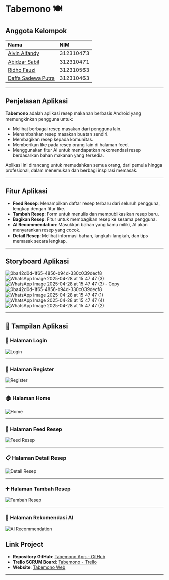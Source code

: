 # Tabemono 🍽️

## Anggota Kelompok
| Nama | NIM |
|:-----------------------------|:------------|
| [Alvin Alfandy](https://github.com/alvinalfandy) | 312310473 |
| [Abidzar Sabil](https://github.com/eufroshine) | 312310471 |
| [Ridho Fauzi](https://github.com/RidhoFauzi-A5) | 312310563 |
| [Daffa Sadewa Putra](https://github.com/Daffasp) | 312310463 |
---


## Penjelasan Aplikasi
**Tabemono** adalah aplikasi resep makanan berbasis Android yang memungkinkan pengguna untuk:
- Melihat berbagai resep masakan dari pengguna lain.
- Menambahkan resep masakan buatan sendiri.
- Membagikan resep kepada komunitas.
- Memberikan like pada resep orang lain di halaman feed.
- Menggunakan fitur AI untuk mendapatkan rekomendasi resep berdasarkan bahan makanan yang tersedia.

Aplikasi ini dirancang untuk memudahkan semua orang, dari pemula hingga profesional, dalam menemukan dan berbagi inspirasi memasak.

---

## Fitur Aplikasi
- **Feed Resep**: Menampilkan daftar resep terbaru dari seluruh pengguna, lengkap dengan fitur like.
- **Tambah Resep**: Form untuk menulis dan mempublikasikan resep baru.
- **Bagikan Resep**: Fitur untuk membagikan resep ke sesama pengguna.
- **AI Recommendation**: Masukkan bahan yang kamu miliki, AI akan menyarankan resep yang cocok.
- **Detail Resep**: Melihat informasi bahan, langkah-langkah, dan tips memasak secara lengkap.

---

## Storyboard Aplikasi
![0ba42d0d-1f65-4856-b94d-330c039decf8](https://github.com/user-attachments/assets/ca41bf12-fd4f-45eb-968b-4bb04aea5116)
![WhatsApp Image 2025-04-28 at 15 47 47 (3)](https://github.com/user-attachments/assets/39ffbb6b-be29-4292-8eff-855c7a062644)
![WhatsApp Image 2025-04-28 at 15 47 47 (3) - Copy](https://github.com/user-attachments/assets/b4b661af-afb8-486d-930b-ee188f4dbbdd)
![0ba42d0d-1f65-4856-b94d-330c039decf8](https://github.com/user-attachments/assets/a2386695-9f6d-4c90-b4b1-b3eca0649099)
![WhatsApp Image 2025-04-28 at 15 47 47 (1)](https://github.com/user-attachments/assets/836724d2-f4a2-4afb-b687-e1573302d812)
![WhatsApp Image 2025-04-28 at 15 47 47 (4)](https://github.com/user-attachments/assets/704aabc9-c15b-4f62-9f72-b26de849ce5a)
![WhatsApp Image 2025-04-28 at 15 47 47 (2)](https://github.com/user-attachments/assets/7ccc1063-751d-4be9-8358-8449df122016)

---

## 📱 Tampilan Aplikasi

### 🔐 Halaman Login  
![Login](https://github.com/user-attachments/assets/0510e440-4a9c-4295-8b7e-9f34d2980ebe)

---

### 📝 Halaman Register  
![Register](https://github.com/user-attachments/assets/88336fa8-ab07-4033-b43f-2a35e913a760)

---

### 🏠 Halaman Home  
![Home](https://github.com/user-attachments/assets/a536cc43-4474-4d6e-b93e-896689570afd)

---

### 🍲 Halaman Feed Resep  
![Feed Resep](https://github.com/user-attachments/assets/a230113b-2ea9-4b4a-ae2a-50cf169517f1)

---

### 📋 Halaman Detail Resep  
![Detail Resep](https://github.com/user-attachments/assets/9b90e571-0b7a-4628-b493-cdfa9619f1d1)

---

### ➕ Halaman Tambah Resep  
![Tambah Resep](https://github.com/user-attachments/assets/d1580c8f-bbc0-44bc-af16-b3a6ea5ab935)

---

### 🤖 Halaman Rekomendasi AI  
![AI Recommendation](https://github.com/user-attachments/assets/35846416-0d11-4444-9ea9-5052094a5a12)



## Link Project
- **Repository GitHub**: [Tabemono App - GitHub](https://github.com/alvinalfandy/TabemonoApp)
- **Trello SCRUM Board**: [Tabemono - Trello](https://trello.com/b/2Rr5uCf7/tabemono)
- **Website**: [Tabemono Web](https://tabemono.my.id)


---


